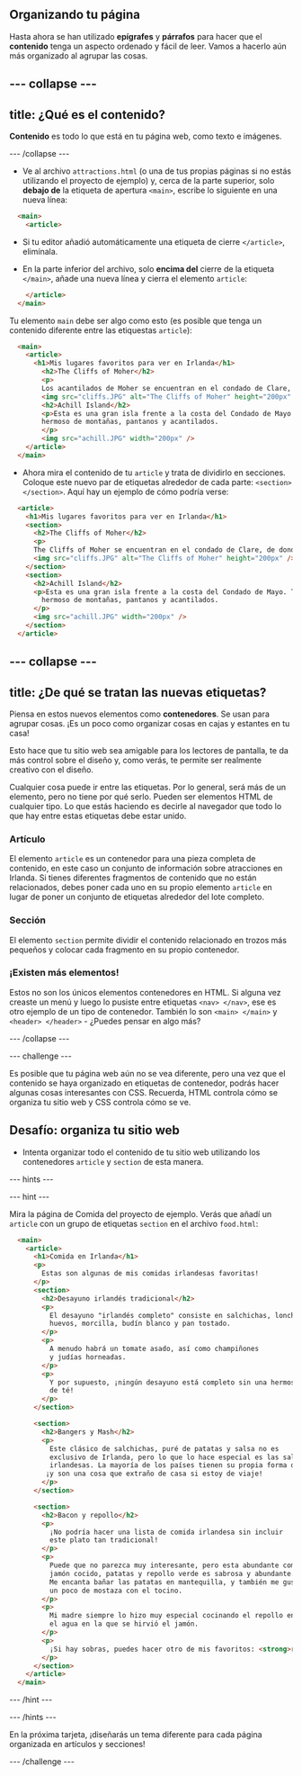 ## Organizando tu página

Hasta ahora se han utilizado **epígrafes** y **párrafos** para hacer que el **contenido** tenga un aspecto ordenado y fácil de leer. Vamos a hacerlo aún más organizado al agrupar las cosas.

## \--- collapse \---

## title: ¿Qué es el contenido?

**Contenido** es todo lo que está en tu página web, como texto e imágenes.

\--- /collapse \---

+ Ve al archivo `attractions.html` (o una de tus propias páginas si no estás utilizando el proyecto de ejemplo) y, cerca de la parte superior, solo **debajo de** la etiqueta de apertura `<main>`, escribe lo siguiente en una nueva línea: 

```html
  <main>
    <article>
```

+ Si tu editor añadió automáticamente una etiqueta de cierre `</article>`, elimínala.

+ En la parte inferior del archivo, solo **encima del** cierre de la etiqueta `</main>`, añade una nueva línea y cierra el elemento `article`:

```html
    </article>
  </main>
```

Tu elemento `main` debe ser algo como esto (es posible que tenga un contenido diferente entre las etiquestas `article`):

```html
  <main>
    <article>
      <h1>Mis lugares favoritos para ver en Irlanda</h1>
        <h2>The Cliffs of Moher</h2>
        <p>
        Los acantilados de Moher se encuentran en el condado de Clare, de donde soy. ¡Mira qué geniales son!</p>
        <img src="cliffs.JPG" alt="The Cliffs of Moher" height="200px" />
        <h2>Achill Island</h2>
        <p>Esta es una gran isla frente a la costa del Condado de Mayo. Tiene un paisaje salvaje y
        hermoso de montañas, pantanos y acantilados.
        </p>
        <img src="achill.JPG" width="200px" />
    </article>
  </main>
```

+ Ahora mira el contenido de tu `article` y trata de dividirlo en secciones. Coloque este nuevo par de etiquetas alrededor de cada parte: `<section> </section>`. Aquí hay un ejemplo de cómo podría verse:

```html
  <article>
    <h1>Mis lugares favoritos para ver en Irlanda</h1>
    <section>
      <h2>The Cliffs of Moher</h2>
      <p>
      The Cliffs of Moher se encuentran en el condado de Clare, de donde soy. ¡Mira qué geniales son!</p>
      <img src="cliffs.JPG" alt="The Cliffs of Moher" height="200px" />
    </section>
    <section>
      <h2>Achill Island</h2>
      <p>Esta es una gran isla frente a la costa del Condado de Mayo. Tiene un paisaje salvaje y
        hermoso de montañas, pantanos y acantilados.
      </p>
      <img src="achill.JPG" width="200px" />
    </section>
  </article>
```

## \--- collapse \---

## title: ¿De qué se tratan las nuevas etiquetas?

Piensa en estos nuevos elementos como **contenedores**. Se usan para agrupar cosas. ¡Es un poco como organizar cosas en cajas y estantes en tu casa!

Esto hace que tu sitio web sea amigable para los lectores de pantalla, te da más control sobre el diseño y, como verás, te permite ser realmente creativo con el diseño.

Cualquier cosa puede ir entre las etiquetas. Por lo general, será más de un elemento, pero no tiene por qué serlo. Pueden ser elementos HTML de cualquier tipo. Lo que estás haciendo es decirle al navegador que todo lo que hay entre estas etiquetas debe estar unido.

### Artículo

El elemento `article` es un contenedor para una pieza completa de contenido, en este caso un conjunto de información sobre atracciones en Irlanda. Si tienes diferentes fragmentos de contenido que no están relacionados, debes poner cada uno en su propio elemento `article` en lugar de poner un conjunto de etiquetas alrededor del lote completo.

### Sección

El elemento `section` permite dividir el contenido relacionado en trozos más pequeños y colocar cada fragmento en su propio contenedor.

### ¡Existen más elementos!

Estos no son los únicos elementos contenedores en HTML. Si alguna vez creaste un menú y luego lo pusiste entre etiquetas `<nav> </nav>`, ese es otro ejemplo de un tipo de contenedor. También lo son `<main> </main>` y `<header> </header>` - ¿Puedes pensar en algo más?

\--- /collapse \---

\--- challenge \---

Es posible que tu página web aún no se vea diferente, pero una vez que el contenido se haya organizado en etiquetas de contenedor, podrás hacer algunas cosas interesantes con CSS. Recuerda, HTML controla cómo se organiza tu sitio web y CSS controla cómo se ve.

## Desafío: organiza tu sitio web

+ Intenta organizar todo el contenido de tu sitio web utilizando los contenedores `article` y `section` de esta manera. 

\--- hints \---

\--- hint \---

Mira la página de Comida del proyecto de ejemplo. Verás que añadí un `article` con un grupo de etiquetas `section` en el archivo `food.html`:

```html
  <main>
    <article>
      <h1>Comida en Irlanda</h1>
      <p>
        Estas son algunas de mis comidas irlandesas favoritas!
      </p>  
      <section>
        <h2>Desayuno irlandés tradicional</h2>
        <p>
          El desayuno "irlandés completo" consiste en salchichas, lonchas (tocino),
          huevos, morcilla, budín blanco y pan tostado.
        </p>
        <p>
          A menudo habrá un tomate asado, así como champiñones 
          y judías horneadas.
        </p>
        <p>
          Y por supuesto, ¡ningún desayuno está completo sin una hermosa taza
          de té!
        </p>
      </section>

      <section>
        <h2>Bangers y Mash</h2>
        <p>
          Este clásico de salchichas, puré de patatas y salsa no es
          exclusivo de Irlanda, pero lo que lo hace especial es las salchichas
          irlandesas. La mayoría de los países tienen su propia forma de hacer salchichas,
         ¡y son una cosa que extraño de casa si estoy de viaje!
        </p>
      </section>

      <section>
        <h2>Bacon y repollo</h2>
        <p>
          ¡No podría hacer una lista de comida irlandesa sin incluir
          este plato tan tradicional!
        </p>
        <p>
          Puede que no parezca muy interesante, pero esta abundante comida de
          jamón cocido, patatas y repollo verde es sabrosa y abundante.
          Me encanta bañar las patatas en mantequilla, y también me gusta
          un poco de mostaza con el tocino.
        </p>
        <p>
          Mi madre siempre lo hizo muy especial cocinando el repollo en
          el agua en la que se hirvió el jamón.
        </p>
        <p>
          ¡Si hay sobras, puedes hacer otro de mis favoritos: <strong>repollo frito</strong>!
        </p>
      </section>
    </article>     
  </main>
```

\--- /hint \---

\--- /hints \---

En la próxima tarjeta, ¡diseñarás un tema diferente para cada página organizada en artículos y secciones!

\--- /challenge \---